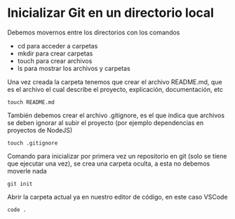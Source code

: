 # Inicializar Git en un directorio local

Debemos movernos entre los directorios con los comandos
* cd para acceder a carpetas
* mkdir para crear carpetas
* touch para crear archivos
* ls para mostrar los archivos y carpetas 

Una vez creada la carpeta tenemos que crear el archivo README.md, que es el archivo el cual describe el proyecto, explicación, documentación, etc
```
touch README.md
```

También debemos crear el archivo .gitignore, es el que indica que archivos se deben ignorar al subir el proyecto (por ejemplo dependencias en proyectos de NodeJS)
```
touch .gitignore
```

Comando para inicializar por primera vez un repositorio en git (solo se tiene que ejecutar una vez), se crea una carpeta oculta, a esta no debemos moverle nada
```
git init
```

Abrir la carpeta actual ya en nuestro editor de código, en este caso VSCode 
```
code .
```